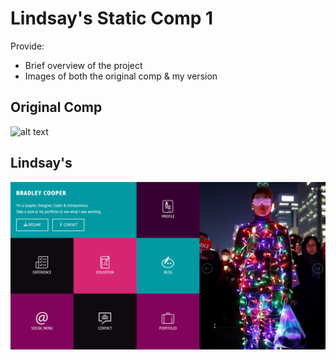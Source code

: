 # Lindsay's Static Comp 1
Provide:
* Brief overview of the project
* Images of both the original comp & my version




## Original Comp
![alt text](http://frontend.turing.io/assets/images/static-comp-challenge-1.jpg 'Original Comp')

## Lindsay's
![alt text](/images/lindsays.png "Lindsay's")

